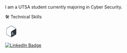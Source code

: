 I am a UTSA student currently majoring in Cyber Security.

:hammer_and_wrench: Technical Skills
<div>
  <img src="https://github.com/devicons/devicon/blob/master/icons/bash/bash-plain.svg" title="Bash" alt="bash" width="40" height="40"/>&nbsp;
</div>
<p> </p>
<div id="badges">
  <a href="https://www.linkedin.com/in/javacoderinthehouse/">
    <img src="https://img.shields.io/badge/LinkedIn-blue?style=for-the-badge&logo=linkedin&logoColor=white" alt="LinkedIn Badge"/>
</div>
